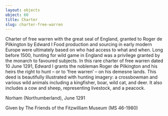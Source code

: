 ```yaml
---
layout: objects
object: 60
title: Charter
slug: charter-free-warren
---
```

Charter of free warren with the great seal of England, granted to Roger de Pilkington by Edward I  Food production and sourcing in early modern Europe were ultimately based on who had access to what and when. Long before 1500, hunting for wild game in England was a privilege granted by the monarch to favoured subjects.  In this rare charter of free warren dated 10  June 1291, Edward I grants the nobleman Roger de Pilkington and his heirs the right to hunt – or to ‘free warren’ – on his demesne lands. This deed is beautifully illustrated with hunting imagery: a crossbowman and various wild animals including a kingfisher, boar, wild cat, and deer. It also includes a cow and sheep, representing livestock, and a peacock.  

Norham (Northumberland), June 1291  

Given by The Friends of the Fitzwilliam Museum (MS 46-1980)
